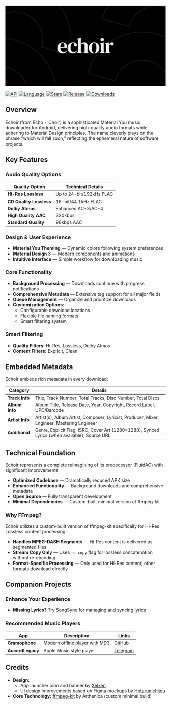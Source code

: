 ![Echoir Banner](.github/assets/banner.png)

[![API](https://img.shields.io/badge/26%2B-level?style=for-the-badge&logo=android&logoColor=3cd382&label=API&labelColor=21262d&color=ff663b)](https://developer.android.com/studio/releases/platforms) [![Language](https://img.shields.io/badge/Kotlin-language?style=for-the-badge&logo=kotlin&logoColor=7F52FF&label=language&labelColor=21262d&color=7F52FF)](https://kotlinlang.org/) [![Stars](https://img.shields.io/github/stars/imjyotiraditya/echoirx?style=for-the-badge&logo=github&labelColor=21262d&color=238636)](https://github.com/imjyotiraditya/echoirx/stargazers) [![Release](https://img.shields.io/github/v/release/imjyotiraditya/echoirx?display_name=tag&style=for-the-badge&logo=github&labelColor=21262d&color=1f6feb)](https://github.com/imjyotiraditya/echoirx/releases/latest) [![Downloads](https://img.shields.io/github/downloads/imjyotiraditya/echoirx/total?style=for-the-badge&labelColor=21262d&color=238636)](https://github.com/imjyotiraditya/echoirx/releases)

## Overview

Echoir (from Echo + Choir) is a sophisticated Material You music downloader for Android, delivering high-quality audio formats while adhering to Material Design principles. The name cleverly plays on the phrase "which will fall soon," reflecting the ephemeral nature of software projects.

## Key Features

### Audio Quality Options

| Quality Option | Technical Details |
|----------------|-------------------|
| **Hi-Res Lossless** | Up to 24-bit/192kHz FLAC |
| **CD Quality Lossless** | 16-bit/44.1kHz FLAC |
| **Dolby Atmos** | Enhanced AC-3/AC-4 |
| **High Quality AAC** | 320kbps |
| **Standard Quality** | 96kbps AAC |

### Design & User Experience

- **Material You Theming** — Dynamic colors following system preferences
- **Material Design 3** — Modern components and animations
- **Intuitive Interface** — Simple workflow for downloading music

### Core Functionality

- **Background Processing** — Downloads continue with progress notifications
- **Comprehensive Metadata** — Extensive tag support for all major fields
- **Queue Management** — Organize and prioritize downloads
- **Customization Options**:
  - Configurable download locations
  - Flexible file naming formats
  - Smart filtering system

### Smart Filtering

- **Quality Filters:** Hi-Res, Lossless, Dolby Atmos
- **Content Filters:** Explicit, Clean

## Embedded Metadata

Echoir embeds rich metadata in every download:

| Category | Details |
|----------|---------|
| **Track Info** | Title, Track Number, Total Tracks, Disc Number, Total Discs |
| **Album Info** | Album Title, Release Date, Year, Copyright, Record Label, UPC/Barcode |
| **Artist Info** | Artist(s), Album Artist, Composer, Lyricist, Producer, Mixer, Engineer, Mastering Engineer |
| **Additional** | Genre, Explicit Flag, ISRC, Cover Art (1280×1280), Synced Lyrics (when available), Source URL |

## Technical Foundation

Echoir represents a complete reimagining of its predecessor (FluidAC) with significant improvements:

- **Optimized Codebase** — Dramatically reduced APK size
- **Enhanced Functionality** — Background downloads and comprehensive metadata
- **Open Source** — Fully transparent development
- **Minimal Dependencies** — Custom-built minimal version of ffmpeg-kit

### Why FFmpeg?

Echoir utilizes a custom-built version of ffmpeg-kit specifically for Hi-Res Lossless content processing:

- **Handles MPEG-DASH Segments** — Hi-Res content is delivered as segmented files
- **Stream Copy Only** — Uses `-c copy` flag for lossless concatenation without re-encoding
- **Format-Specific Processing** — Only used for Hi-Res content; other formats download directly

## Companion Projects

### Enhance Your Experience

- **Missing Lyrics?** Try [SongSync](https://github.com/Lambada10/SongSync/releases/latest) for managing and syncing lyrics

### Recommended Music Players

| App | Description | Links |
|-----|-------------|-------|
| **Gramophone** | Modern offline player with MD3 | [GitHub](https://github.com/AkaneTan/Gramophone) |
| **AccordLegacy** | Apple Music style player | [Telegram](https://t.me/light_summer) |

## Credits

- **Design:**
  - App launcher icon and banner by [Xelxen](https://github.com/Xelxen)
  - UI design improvements based on Figma mockups by [HotarunIchijou](https://github.com/HotarunIchijou)
- **Core Technology:** [ffmpeg-kit](https://github.com/arthenica/ffmpeg-kit) by Arthenica (custom minimal build)
